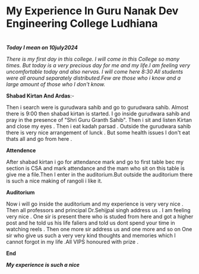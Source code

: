 <h1>My Experience In Guru Nanak 
Dev Engineering College Ludhiana<h1></h1>


**_Today I mean on 10july2024_**

_There is my first day in this college.
 I will come in this College so many
times. But today is a very precious 
day for me and my life.I am feeling 
very uncomfortable today and also
nervas. I will come here 8:30
All students were all around separately 
distributed.Few are those who i know 
and a large amount of those who 
I don't know._

**Shabad Kirtan And Ardas**:-

Then i search were is gurudwara 
sahib and go to gurudwara sahib. 
Almost there is 9:00 then shabad 
kirtan is started. I go inside 
gurudwara sahib and pray in the 
presence of "Shri Guru Granth Sahib".
Then i sit and listen Kirtan and close 
my eyes . Then i eat kadah parsad .
Outside the gurudwara sahib there is 
very nice arrangement of lunck .
But some health issues I don't eat thats 
all and go from here .


**Attendence**

After shabad kirtan i go for attendance mark 
and go to first table bec my section is
CSA and mark attendance and the mam who sit
on this table is give me a file.Then I enter in 
the auditorium.But outside the auditorium there 
is such a nice making of rangoli i like it.

**Auditorium**

Now i will go inside the auditorium and 
my experience is very very nice .
Then all professors and principal Dr.Sehijpal singh
address us . I am feeling very nice . One sir is present
there who is studed from here and got 
a higher post and he told us his life 
faliers and told us dont spend your time in
watching reels .
Then one more sir address us and one more and so on
One sir who give us such a very very 
kind thoughts and memories which I cannot 
forgot in my life .All VIPS honoured 
with prize .

**End**


**_My experience is such a nice_**


